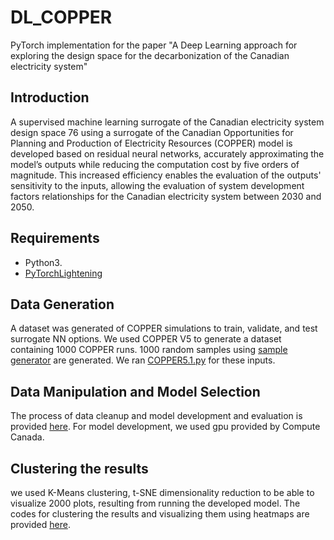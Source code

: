 # DL_COPPER
PyTorch implementation for the paper "A Deep Learning approach for exploring the design space for the decarbonization of the Canadian electricity system"
## Introduction
A supervised machine learning surrogate of the Canadian electricity system design space 76
using a surrogate of the Canadian Opportunities for Planning and Production of Electricity Resources (COPPER) model is developed based on residual neural networks, accurately approximating the model’s outputs while reducing the computation cost by five orders of magnitude. This increased efficiency enables the evaluation of the outputs' sensitivity to the inputs, allowing the evaluation of system development factors relationships for the Canadian electricity system between 2030 and 2050.
## Requirements
* Python3.
* [PyTorchLightening](https://www.pytorchlightning.ai/)
## Data Generation
A dataset was generated of COPPER simulations to train, validate, and test surrogate NN options. We used COPPER V5 to generate a dataset containing 1000 COPPER runs.
1000 random samples using [sample generator](https://github.com/ZahraJahangiri/DL_COPPER/blob/main/DataGen/input_sample_generator_v1.1.py) are generated. We ran [COPPER5.1.py](https://github.com/ZahraJahangiri/DL_COPPER/blob/main/DataGen/COPPER5.1.py) for these inputs. 
## Data Manipulation and Model Selection 
The process of data cleanup and model development and evaluation is provided [here](https://github.com/ZahraJahangiri/DL_COPPER/tree/main/DataPrep_ModelDev). For model development, we used gpu provided by Compute Canada. 
## Clustering the results 
we used K-Means clustering, t-SNE dimensionality reduction to be able to visualize 2000 plots, resulting from running the developed model. The codes for clustering the results and visualizing them using heatmaps are provided [here](https://github.com/ZahraJahangiri/DL_COPPER/tree/main/Visualization).
